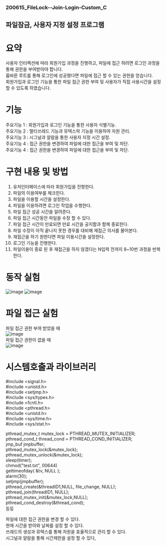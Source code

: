 ### 200615_FileLock--Join-Login-Custom_C
## 파일잠금, 사용자 지정 설정 프로그램 

# 요약
사용자 인터랙션에 따라 회원가입 과정을 진행하고, 파일에 접근 하려면 로그인 과정을 통해 권한을 부여받아야 합니다.<br/> 옳바른 루트를 통해 로그인에 성공했다면 파일에 접근 할 수 있는 권한을 얻습니다. <br/>
회원가입과 로그인 기능을 통한 파일 접근 권한 부여 및 사용자가 직접 사용시간을 설정할 수 있도록 하였습니다.

# 기능
주요기능 1 : 회원가입과 로그인 기능을 통한 사용자 식별기능.<br/>
주요기능 2 : 멀티쓰레드 기능과 뮤텍스락 기능을 이용하여 자원 관리.<br/>
주요기능 3 : 시그널과 알람을 통한 사용자 지정 시간 설정.<br/>
주요기능 4 : 접근 권한을 변경하여 파일에 대한 접근을 부여 및 차단.<br/>
주요기능 4 : 접근 권한을 변경하여 파일에 대한 접근을 부여 및 차단.<br/>


# 구현 내용 및 방법 
1. 유저인터페이스에 따라 회원가입을 진항한다.
2. 파일의 이용여부를 체크힌다.
3. 파일을 이용할 시간을 설정한다.
4. 파일을 이용하려면 로그인 작업을 수행한다. 
5. 파일 접근 성공 시간을 알려준다.
6. 파일 접근 시간동안 파일을 수정 할 수 있다.
7. 파일 접근 시간이 만료되면 만료 시간을 공지함과 함께 종료한다.
8. 파일 수정이 아직 끝나지 못한 경우를 대비해 재접근 의사를 물어본다.
9. 재접근을 하기 원한다면 파일 이용시간을 설정한다.
10. 로그인 기능을 진행한다.
11. 파일이용이 종료 된 후 재접근을 하지 않겠다는 N입력 전까지 8~10번 과정을 반복한다.

# 동작 실험 
![image](https://user-images.githubusercontent.com/39155520/98086561-50062200-1ec2-11eb-81f2-e4e1a8fc8035.png)
![image](https://user-images.githubusercontent.com/39155520/98086600-5ac0b700-1ec2-11eb-9e1d-baf288754efc.png)

# 파일 접근 실험
파일 접근 권한 부여 받았을 때<br/>
![image](https://user-images.githubusercontent.com/39155520/98086637-657b4c00-1ec2-11eb-87a9-341ea1524692.png)<br/>
파일 접근 권한이 없을 때<br/>
![image](https://user-images.githubusercontent.com/39155520/98086225-cce4cc00-1ec1-11eb-9f90-3236be2cb9a8.png)<br/>


# 시스템호출과 라이브러리 

#include <signal.h><br/>
#include <unistd.h><br/>
#include <setjmp.h><br/>
#include <sys/types.h><br/>
#include <fcntl.h><br/>
#include <pthread.h><br/>
#include <unistd.h><br/>
#include <sys/time.h><br/>
#include <sys/stat.h><br/>

pthread_mutex_t mutex_lock   = PTHREAD_MUTEX_INITIALIZER;<br/>
pthread_cond_t   thread_cond  = PTHREAD_COND_INITIALIZER;<br/>
jmp_buf jmpbuffer;<br/>
pthread_mutex_lock(&mutex_lock);<br/>
pthread_mutex_unlock(&mutex_lock);<br/>
sleep(timer);<br/>
chmod("test.txt", 00644)<br/>
gettimeofday( &tv, NULL );<br/>
alarm(30);<br/>
setjmp(jmpbuffer);<br/>
pthread_create(&threadID1,NULL, file_change, NULL);<br/>
pthread_join(threadID1, NULL);<br/>
pthread_mutex_init(&mutex_lock,NULL);<br/>
pthread_cond_destroy(&thread_cond);<br/>
등등<br/>

파일에 대한 접근 권한을 변경 할 수 있다.<br/>
현재 시간을 받아와 날짜를 설정 할 수 있다.<br/>
쓰래드의 생성과 뮤텍스를 통해 자원을 효율적으로 관리 할 수 있다.<br/>
시그널과 알람을 통해 시간제한을 설정 할 수 있다,<br/>




